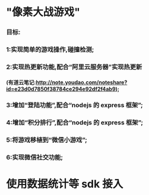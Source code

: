 # "像素大战游戏"

### 目标:

### 1:实现简单的游戏操作,碰撞检测;

### 2:实现热更新功能,配合“阿里云服务器”实现热更新

#### (有道云笔记:http://note.youdao.com/noteshare?id=e23d0d7850f38784ce294e92df2f4ab9);

### 3:增加“登陆功能”,配合“nodejs 的 express 框架”;

### 4:增加“积分排行”,配合“nodejs 的 express 框架”;

### 5:将游戏移植到“微信小游戏”;

### 6:实现微信社交功能;

# 使用数据统计等 sdk 接入
